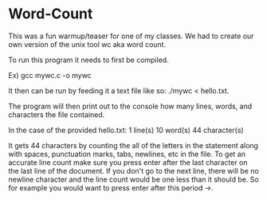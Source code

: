 # Word-Count


This was a fun warmup/teaser for one of my classes. We had to create our own version of the unix tool wc aka word count.


To run this program it needs to first be compiled.

Ex) gcc mywc.c -o mywc

It then can be run by feeding it a text file like so: ./mywc < hello.txt.


The program will then print out to the console how many lines, words, and characters the file contained.


In the case of the provided hello.txt: 1 line(s)  10 word(s)  44 character(s)


It gets 44 characters by counting the all of the letters in the statement along with spaces, punctuation marks, tabs, newlines, etc in the file. To get an accurate line count make sure you press enter after the last character on the last line of the document. If you don't go to the next line, there will be no newline character and the line count would be one less than it should be. So for example you would want to press enter after this period ->.